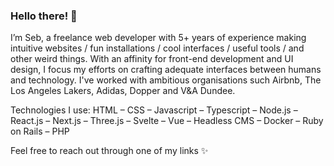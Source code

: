 ### Hello there! 👋

I’m Seb, a freelance web developer with 5+ years of experience making intuitive websites / fun installations / cool interfaces / useful tools / and other weird things.
With an affinity for front-end development and UI design, I focus my efforts on crafting adequate interfaces between humans and technology. I've worked with ambitious organisations such Airbnb, The Los Angeles Lakers, Adidas, Dopper and V&A Dundee.

Technologies I use: HTML – CSS – Javascript – Typescript – Node.js – React.js – Next.js – Three.js – Svelte – Vue – Headless CMS – Docker – Ruby on Rails – PHP

Feel free to reach out through one of my links ✨
